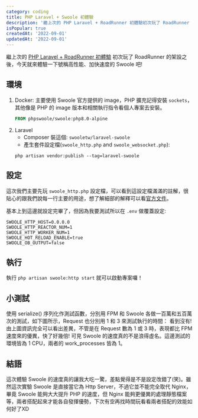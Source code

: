 ```yaml
---
category: coding
title: PHP Laravel + Swoole 初體驗
description: '繼上次的 PHP Laravel + RoadRunner 初體驗初次玩了 RoadRunner 的架設之後，今天就來體驗一下'
isPopular: true
createdAt: '2022-09-01'
updatedAt: '2022-09-01'
---
```


繼上次的 [PHP Laravel + RoadRunner 初體驗](https://wangchristine.github.io/article/coding/php-laravel-roadrunner-first-experience) 初次玩了 RoadRunner 的架設之後，今天就來體驗一下號稱高性能、加快速度的 Swoole 吧!

## 環境

1. Docker: 主要使用 Swoole 官方提供的 image，PHP 擴充記得安裝 `sockets`，其他像是 PHP 的 image 版本和相關執行指令看個人專案去安裝。
    ```dockerfile
    FROM phpswoole/swoole:php8.0-alpine
    ```
2. Laravel
   * Composer 裝這個: `swooletw/laravel-swoole`
   * 產生套件設定檔(`swoole_http.php` and `swoole_websocket.php`):
    ```
    php artisan vendor:publish --tag=laravel-swoole
    ```

## 設定

這次我們主要先玩 `swoole_http.php` 設定檔，可以看到這設定檔滿滿的註解，很貼心的跟我們說每一行主要的用途，想了解細部的解釋可以看[官方文件](https://github.com/swooletw/laravel-swoole/wiki/5.-Configuration)。

基本上到這邊就設定完畢了，但因為我要測試所以在 `.env` 做覆蓋設定:
```
SWOOLE_HTTP_HOST=0.0.0.0
SWOOLE_HTTP_REACTOR_NUM=1
SWOOLE_HTTP_WORKER_NUM=1
SWOOLE_HOT_RELOAD_ENABLE=true
SWOOLE_OB_OUTPUT=false
```

## 執行
執行 `php artisan swoole:http start` 就可以啟動專案囉！

## 小測試
使用 serialize() 序列化作測試函數，分別用 FPM 和 Swoole 各做一百萬和五百萬次的測試，如下圖所示，Request 也分別用 1 和 3 來測試執行的時間：
<markdown-img src="articles/php-laravel-swoole-first-experience-1.png"></markdown-img>
看到沒有! 由上圖資訊完全可以看出差異，不管是在 Request 數為 1 或 3 時，表現都比 FPM 速度來的優異，快了好幾倍! 可見 Swoole 的速度真的不是浪得虛名。這邊測試的環境皆為 1 CPU，兩者的 work_processes 皆為 1。

## 結語
這次體驗 Swoole 的速度真的讓我大吃一驚，差點覺得是不是設定改錯了(笑)。雖然這次實驗 Swoole 是直接當它為 Http Server，不過它並不能完全取代 Nginx，畢竟 Swoole 能夠大大提升 PHP 的速度，但 Nginx 能夠更優異的處理靜態檔案等，兩者搭配起來才能各自發揮優勢，下次有空再找時間玩看看兩者搭配的效能如何好了XD
